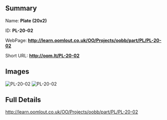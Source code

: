 

## Summary
 
Name: __Plate (20x2)__

ID: __PL-20-02__

WebPage: __http://learn.oomlout.co.uk/OO/Projects/oobb/part/PL/PL-20-02__

Short URL: __http://oom.lt/PL-20-02__


## Images
![PL-20-02](http://oomlout.com/oobb-gen/parts/PL/PL-20-02/PL-20-02_01_420.jpg)
![PL-20-02](http://oomlout.com/oobb-gen/parts/PL/PL-20-02/PL-20-02_420.png)




## Full Details

 http://learn.oomlout.co.uk/OO/Projects/oobb/part/PL/PL-20-02

